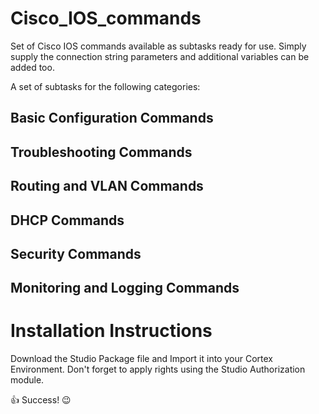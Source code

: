 # Cisco_IOS_commands
Set of Cisco IOS commands available as subtasks ready for use.
Simply supply the connection string parameters and additional variables can be added too.

A set of subtasks for the following categories:
## Basic Configuration Commands
## Troubleshooting Commands
## Routing and VLAN Commands
## DHCP Commands
## Security Commands
## Monitoring and Logging Commands

# Installation Instructions
Download the Studio Package file and Import it into your Cortex Environment.
Don't forget to apply rights using the Studio Authorization module.

:thumbsup: Success! :wink:

